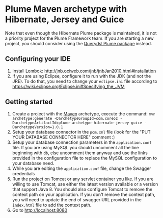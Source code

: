 Plume Maven archetype with Hibernate, Jersey and Guice
======================================================

Note that even though the Hibernate Plume package is maintained, it is not a priority project
for the Plume Framework team.
If you are starting a new project, you should consider using
the [Querydsl Plume package](../plume-archetype-querydsl-jersey-guice-grizzly) instead.

Configuring your IDE
--------------------
1. Install [Lombok](https://projectlombok.org/): http://jnb.ociweb.com/jnb/jnbJan2010.html#installation
2. If you are using Eclipse, configure it to run with the JDK (and not the JRE).
To do that, you need to change your `eclipse.ini` file according to
https://wiki.eclipse.org/Eclipse.ini#Specifying_the_JVM 

Getting started
---------------
1. Create a project with the
[Maven](https://maven.apache.org/guides/introduction/introduction-to-archetypes.html) archetype,
execute the command:
`mvn archetype:generate -DarchetypeGroupId=com.coreoz -DarchetypeArtifactId=plume-archetype-hibernate-jersey-guice -DarchetypeVersion=1.0.1`
2. Setup your database connector in the `pom.xml` file (look for the "PUT YOUR DATABASE CONNECTOR HERE" comment :)
3. Setup your database connection parameters in the `application.conf` file.
If you are using MySQL you should uncomment all the line beginning with `db`,
else uncomment them anyway and use the links provided in the configuration file
to replace the MySQL configuration to your database need.
4. While you are editing the `application.conf` file, change the Swagger credentials
5. Run the project on Tomcat or any servlet container you like.
If you are willing to use Tomcat, use either the latest version available or a version that support Java 8.
You should also configure Tomcat to remove the context path on your application.
If you don't remove the context path, you will need to update the end of swagger URL provided
in the `index.html` file to add the context path.
6. Go to <http://localhost:8080>